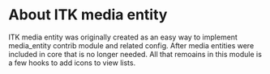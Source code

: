 # About ITK media entity

ITK media entity was originally created as an easy way to implement media_entity contrib module and related config.
After media entities were included in core that is no longer needed. All that remoains in this module is a few hooks to add icons to view lists.

